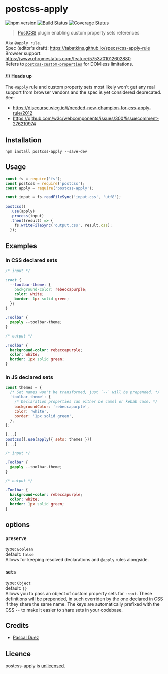 # postcss-apply

[![npm version][npm-image]][npm-url]
[![Build Status][travis-image]][travis-url]
[![Coverage Status][codecov-image]][codecov-url]


> [PostCSS] plugin enabling custom property sets references

Aka `@apply rule`.  
Spec (editor's draft): https://tabatkins.github.io/specs/css-apply-rule  
Browser support: https://www.chromestatus.com/feature/5753701012602880  
Refers to [`postcss-custom-properties`](https://github.com/postcss/postcss-custom-properties#postcss-custom-properties-) for DOMless limitations.

#### /!\ Heads up  
The `@apply` rule and custom property sets most likely won't get any real support from browser vendors and the spec is yet considered deprecated.  
See:
  * https://discourse.wicg.io/t/needed-new-champion-for-css-apply-rule/2012
  * https://github.com/w3c/webcomponents/issues/300#issuecomment-276210974

## Installation

```
npm install postcss-apply --save-dev
```


## Usage

```js
const fs = require('fs');
const postcss = require('postcss');
const apply = require('postcss-apply');

const input = fs.readFileSync('input.css', 'utf8');

postcss()
  .use(apply)
  .process(input)
  .then((result) => {
    fs.writeFileSync('output.css', result.css);
  });
```

## Examples

### In CSS declared sets

```css
/* input */

:root {
  --toolbar-theme: {
    background-color: rebeccapurple;
    color: white;
    border: 1px solid green;
  };
}

.Toolbar {
  @apply --toolbar-theme;
}
```

```css
/* output */

.Toolbar {
  background-color: rebeccapurple;
  color: white;
  border: 1px solid green;
}
```

### In JS declared sets

```js
const themes = {
  /* Set names won't be transformed, just `--` will be prepended. */
  'toolbar-theme': {
    /* Declaration properties can either be camel or kebab case. */
    backgroundColor: 'rebeccapurple',
    color: 'white',
    border: '1px solid green',
  },
};

[...]
postcss().use(apply({ sets: themes }))
[...]
```

```css
/* input */

.Toolbar {
  @apply --toolbar-theme;
}
```

```css
/* output */

.Toolbar {
  background-color: rebeccapurple;
  color: white;
  border: 1px solid green;
}
```

## options

### `preserve`
type: `Boolean`  
default: `false`  
Allows for keeping resolved declarations and `@apply` rules alongside.

### `sets`  
type: `Object`  
default: `{}`  
Allows you to pass an object of custom property sets for `:root`.
These definitions will be prepended, in such overriden by the one declared in CSS if they share the same name.
The keys are automatically prefixed with the CSS `--` to make it easier to share sets in your codebase.


## Credits

* [Pascal Duez](https://github.com/pascalduez)


## Licence

postcss-apply is [unlicensed](http://unlicense.org/).



[PostCSS]: https://github.com/postcss/postcss

[npm-url]: https://www.npmjs.org/package/postcss-apply
[npm-image]: http://img.shields.io/npm/v/postcss-apply.svg?style=flat-square
[travis-url]: https://travis-ci.org/pascalduez/postcss-apply?branch=master
[travis-image]: http://img.shields.io/travis/pascalduez/postcss-apply.svg?style=flat-square
[codecov-url]: https://codecov.io/gh/pascalduez/postcss-apply
[codecov-image]: https://img.shields.io/codecov/c/github/pascalduez/postcss-apply.svg?style=flat-square
[depstat-url]: https://david-dm.org/pascalduez/postcss-apply
[depstat-image]: https://david-dm.org/pascalduez/postcss-apply.svg?style=flat-square
[license-image]: http://img.shields.io/npm/l/postcss-apply.svg?style=flat-square
[license-url]: UNLICENSE
[spec]: https://tabatkins.github.io/specs/css-apply-rule
